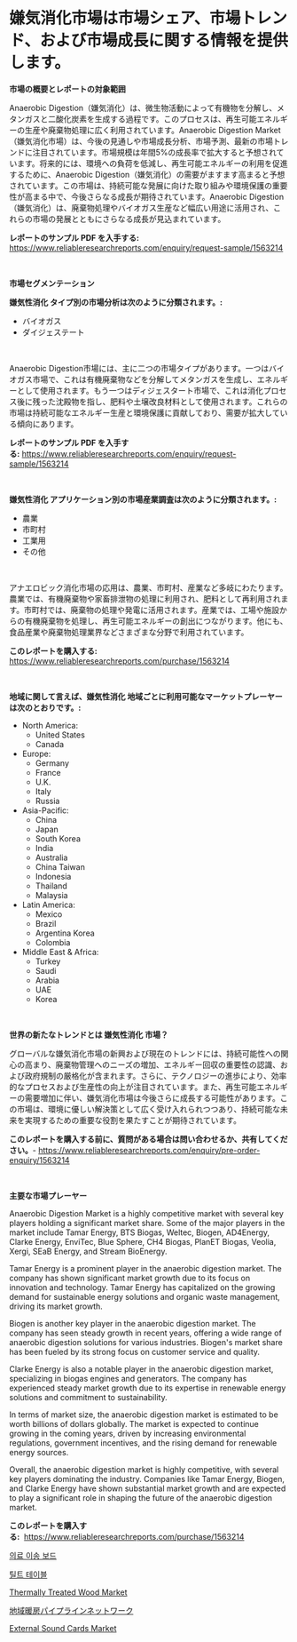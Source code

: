 <p><h1>嫌気消化市場は市場シェア、市場トレンド、および市場成長に関する情報を提供します。</h1></p><p><strong>市場の概要とレポートの対象範囲</strong></p>
<p><p>Anaerobic Digestion（嫌気消化）は、微生物活動によって有機物を分解し、メタンガスと二酸化炭素を生成する過程です。このプロセスは、再生可能エネルギーの生産や廃棄物処理に広く利用されています。Anaerobic Digestion Market（嫌気消化市場）は、今後の見通しや市場成長分析、市場予測、最新の市場トレンドに注目されています。市場規模は年間5%の成長率で拡大すると予想されています。将来的には、環境への負荷を低減し、再生可能エネルギーの利用を促進するために、Anaerobic Digestion（嫌気消化）の需要がますます高まると予想されています。この市場は、持続可能な発展に向けた取り組みや環境保護の重要性が高まる中で、今後さらなる成長が期待されています。Anaerobic Digestion（嫌気消化）は、廃棄物処理やバイオガス生産など幅広い用途に活用され、これらの市場の発展とともにさらなる成長が見込まれています。</p></p>
<p><strong>レポートのサンプル PDF を入手する:</strong> <a href="https://www.reliableresearchreports.com/enquiry/request-sample/1563214">https://www.reliableresearchreports.com/enquiry/request-sample/1563214</a></p>
<p>&nbsp;</p>
<p><strong>市場セグメンテーション</strong></p>
<p><strong>嫌気性消化 タイプ別の市場分析は次のように分類されます。:</strong></p>
<p><ul><li>バイオガス</li><li>ダイジェステート</li></ul></p>
<p>&nbsp;</p>
<p><p>Anaerobic Digestion市場には、主に二つの市場タイプがあります。一つはバイオガス市場で、これは有機廃棄物などを分解してメタンガスを生成し、エネルギーとして使用されます。もう一つはディジェスタート市場で、これは消化プロセス後に残った沈殿物を指し、肥料や土壌改良材料として使用されます。これらの市場は持続可能なエネルギー生産と環境保護に貢献しており、需要が拡大している傾向にあります。</p></p>
<p><strong>レポートのサンプル PDF を入手する:</strong>&nbsp;<a href="https://www.reliableresearchreports.com/enquiry/request-sample/1563214">https://www.reliableresearchreports.com/enquiry/request-sample/1563214</a></p>
<p>&nbsp;</p>
<p><strong> 嫌気性消化 アプリケーション別の市場産業調査は次のように分類されます。:</strong></p>
<p><ul><li>農業</li><li>市町村</li><li>工業用</li><li>その他</li></ul></p>
<p>&nbsp;</p>
<p><p>アナエロビック消化市場の応用は、農業、市町村、産業など多岐にわたります。農業では、有機廃棄物や家畜排泄物の処理に利用され、肥料として再利用されます。市町村では、廃棄物の処理や発電に活用されます。産業では、工場や施設からの有機廃棄物を処理し、再生可能エネルギーの創出につながります。他にも、食品産業や廃棄物処理業界などさまざまな分野で利用されています。</p></p>
<p><strong>このレポートを購入する:</strong>&nbsp; <a href="https://www.reliableresearchreports.com/purchase/1563214">https://www.reliableresearchreports.com/purchase/1563214</a></p>
<p>&nbsp;</p>
<p><strong>地域に関して言えば、嫌気性消化 地域ごとに利用可能なマーケットプレーヤーは次のとおりです。:</strong></p>
<p><ul>
    <li>
        North America:
        <ul>
            <li>United States</li>
            <li>Canada</li>
        </ul>
    </li>
    <li>
        Europe:
        <ul>
            <li>Germany</li>
            <li>France</li>
            <li>U.K.</li>
            <li>Italy</li>
            <li>Russia</li>
        </ul>
    </li>
    <li>
        Asia-Pacific:
        <ul>
            <li>China</li>
            <li>Japan</li>
            <li>South Korea</li>
            <li>India</li>
            <li>Australia</li>
            <li>China Taiwan</li>
            <li>Indonesia</li>
            <li>Thailand</li>
            <li>Malaysia</li>
        </ul>
    </li>
    <li>
        Latin America:
        <ul>
            <li>Mexico</li>
            <li>Brazil</li>
            <li>Argentina Korea</li>
            <li>Colombia</li>
        </ul>
    </li>
    <li>
        Middle East & Africa:
        <ul>
            <li>Turkey</li>
            <li>Saudi</li>
            <li>Arabia</li>
            <li>UAE</li>
            <li>Korea</li>
        </ul>
    </li>
    </ul></p>
<p>&nbsp;</p>
<p><strong>世界の新たなトレンドとは 嫌気性消化 市場？</strong></p>
<p><p>グローバルな嫌気消化市場の新興および現在のトレンドには、持続可能性への関心の高まり、廃棄物管理へのニーズの増加、エネルギー回収の重要性の認識、および政府規制の厳格化が含まれます。さらに、テクノロジーの進歩により、効率的なプロセスおよび生産性の向上が注目されています。また、再生可能エネルギーの需要増加に伴い、嫌気消化市場は今後さらに成長する可能性があります。この市場は、環境に優しい解決策として広く受け入れられつつあり、持続可能な未来を実現するための重要な役割を果たすことが期待されています。</p></p>
<p><strong>このレポートを購入する前に、質問がある場合は問い合わせるか、共有してください。</strong>- <a href="https://www.reliableresearchreports.com/enquiry/pre-order-enquiry/1563214">https://www.reliableresearchreports.com/enquiry/pre-order-enquiry/1563214</a></p>
<p>&nbsp;</p>
<p><strong>主要な市場プレーヤー</strong></p>
<p><p>Anaerobic Digestion Market is a highly competitive market with several key players holding a significant market share. Some of the major players in the market include Tamar Energy, BTS Biogas, Weltec, Biogen, AD4Energy, Clarke Energy, EnviTec, Blue Sphere, CH4 Biogas, PlanET Biogas, Veolia, Xergi, SEaB Energy, and Stream BioEnergy.</p><p>Tamar Energy is a prominent player in the anaerobic digestion market. The company has shown significant market growth due to its focus on innovation and technology. Tamar Energy has capitalized on the growing demand for sustainable energy solutions and organic waste management, driving its market growth.</p><p>Biogen is another key player in the anaerobic digestion market. The company has seen steady growth in recent years, offering a wide range of anaerobic digestion solutions for various industries. Biogen's market share has been fueled by its strong focus on customer service and quality.</p><p>Clarke Energy is also a notable player in the anaerobic digestion market, specializing in biogas engines and generators. The company has experienced steady market growth due to its expertise in renewable energy solutions and commitment to sustainability.</p><p>In terms of market size, the anaerobic digestion market is estimated to be worth billions of dollars globally. The market is expected to continue growing in the coming years, driven by increasing environmental regulations, government incentives, and the rising demand for renewable energy sources.</p><p>Overall, the anaerobic digestion market is highly competitive, with several key players dominating the industry. Companies like Tamar Energy, Biogen, and Clarke Energy have shown substantial market growth and are expected to play a significant role in shaping the future of the anaerobic digestion market.</p></p>
<p><strong>このレポートを購入する:</strong>&nbsp;&nbsp;<a href="https://www.reliableresearchreports.com/purchase/1563214">https://www.reliableresearchreports.com/purchase/1563214</a></p>
<p><p><a href="https://github.com/vsr06p4p49/Market-Research-Report-List-1/blob/main/39980374716.md">의료 이송 보드</a></p><p><a href="https://github.com/oajzkywllm460/Market-Research-Report-List-1/blob/main/59085084715.md">틸트 테이블</a></p><p><a href="https://github.com/provorikovar/Market-Research-Report-List-3/blob/main/thermally-treated-wood-market.md">Thermally Treated Wood Market</a></p><p><a href="https://github.com/cbigkbh02719/Market-Research-Report-List-1/blob/main/97454425143.md">地域暖房パイプラインネットワーク</a></p><p><a href="https://github.com/CliffMedina6/Market-Research-Report-List-4/blob/main/external-sound-cards-market.md">External Sound Cards Market</a></p></p>